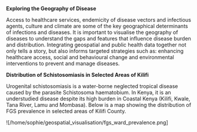**Exploring the Geography of Disease**

Access to healthcare services, endemicity of disease vectors and infectious agents, culture and climate are some of the key geographical determinants of infections and diseases. It is important to visualise the geography of diseases to understand the gaps and features that influence disease burden and distribution. Integrating geospatial and public health data together not only tells a story, but also informs targeted strategies such as: enhancing healthcare access, social and behavioural change and environmental interventions to prevent and manage diseases.

**Distribution of Schistosomiasis in Selected Areas of  Kilifi**

Urogenital schistosomiasis is a water-borne neglected tropical disease caused by the parasite Schistosoma haematobium. In Kenya, it is an understudied disease despite its high burden in Coastal Kenya (Kilifi, Kwale, Tana River, Lamu and Mombasa). Below is a map showing the distribution of FGS prevalence in selected areas of Kilifi County.

![/home/sophie/geospatial_visualisation/fgs_ward_prevalence.png]

 
  
